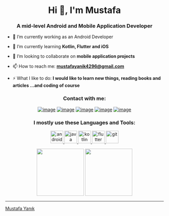 <h1 align="center">Hi 👋, I'm Mustafa 
<h3 align="center">A mid-level Android and Mobile Application Developer</h3>

- 🔭 I’m currently working as an Android Developer

- 🌱 I’m currently learning **Kotlin, Flutter and iOS**

- 👯 I’m looking to collaborate on **mobile application projects**

- 📫 How to reach me: **mustafayanik4296@gmail.com**

- ⚡ What I like to do: **I would like to learn new things, reading books and articles ...and coding of course**

<h3 align="center">Contact with me:</h3>
<div align="center">

[![image](https://img.shields.io/badge/WebSite-B99E64?style=for-the-badge&logo=website&logoColor=white)](https://www.mustafayanik.net/)
[![image](https://img.shields.io/badge/LinkedIn-0077B5?style=for-the-badge&logo=linkedin&logoColor=white)](https://www.linkedin.com/in/mustafa-yanik/)
[![image](https://img.shields.io/badge/Medium-12100E?style=for-the-badge&logo=medium&logoColor=white)](https://medium.com/@mustafayanik/)
[![image](https://img.shields.io/badge/Instagram-E4405F?style=for-the-badge&logo=instagram&logoColor=white)](https://www.instagram.com/mustafa.yanik.my/)
[![image](https://img.shields.io/badge/Gmail-D14836?style=for-the-badge&logo=gmail&logoColor=white)](mailto:mustafayanik4296@gmail.com)
  
</div>

<h3 align="center">I mostly use these Languages and Tools:</h3>

<p align="center"> 
  <a href="https://www.android.com/" target="_blank"> 
    <img src="https://www.freepnglogos.com/uploads/android-logo-png/android-logo-0.png" alt="android" width="40" height="40"/> 
  </a>
  <a href="https://java.com/" target="_blank"> 
    <img src="https://brandslogos.com/wp-content/uploads/images/large/java-logo-1.png" alt="java" width="40" height="40"/> 
  </a> 
  <a href="https://kotlinlang.org/" target="_blank"> 
    <img src="https://brandslogos.com/wp-content/uploads/images/large/kotlin-logo.png" alt="kotlin" width="40" height="40"/> 
  </a>  
  <a href="hhttps://flutter.dev/" target="_blank"> 
    <img src="https://www.kindpng.com/picc/m/355-3557482_flutter-logo-png-transparent-png.png" alt="flutter" width="40" height="40"/> 
  </a> 
  <a href="https://git-scm.com/" target="_blank"> 
    <img src="https://www.vectorlogo.zone/logos/git-scm/git-scm-icon.svg" alt="git" width="40" height="40"/> 
  </a>
</p>

<p align= "center">
  <img height= "150" src="https://github-readme-stats.vercel.app/api?username=mustafaynk&theme=react&show_icons=true&include_all_commits=true" />
  <img height= "150" src="https://github-readme-stats.vercel.app/api/top-langs/?username=mustafaynk&theme=react&layout=compact" />
</p>

------

[Mustafa Yanık](https://github.com/mustafaynk)
